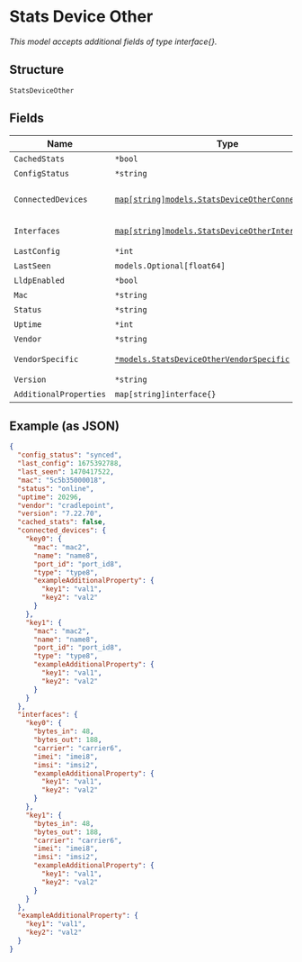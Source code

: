 
# Stats Device Other

*This model accepts additional fields of type interface{}.*

## Structure

`StatsDeviceOther`

## Fields

| Name | Type | Tags | Description |
|  --- | --- | --- | --- |
| `CachedStats` | `*bool` | Optional | - |
| `ConfigStatus` | `*string` | Optional | - |
| `ConnectedDevices` | [`map[string]models.StatsDeviceOtherConnectedDevice`](../../doc/models/stats-device-other-connected-device.md) | Optional | Property key is the connected device MAC Address |
| `Interfaces` | [`map[string]models.StatsDeviceOtherInterface`](../../doc/models/stats-device-other-interface.md) | Optional | Property key is the interface name |
| `LastConfig` | `*int` | Optional | - |
| `LastSeen` | `models.Optional[float64]` | Optional | Last seen timestamp |
| `LldpEnabled` | `*bool` | Optional | - |
| `Mac` | `*string` | Optional | - |
| `Status` | `*string` | Optional | - |
| `Uptime` | `*int` | Optional | - |
| `Vendor` | `*string` | Optional | - |
| `VendorSpecific` | [`*models.StatsDeviceOtherVendorSpecific`](../../doc/models/stats-device-other-vendor-specific.md) | Optional | When `vendor`==`cradlepoint` |
| `Version` | `*string` | Optional | - |
| `AdditionalProperties` | `map[string]interface{}` | Optional | - |

## Example (as JSON)

```json
{
  "config_status": "synced",
  "last_config": 1675392788,
  "last_seen": 1470417522,
  "mac": "5c5b35000018",
  "status": "online",
  "uptime": 20296,
  "vendor": "cradlepoint",
  "version": "7.22.70",
  "cached_stats": false,
  "connected_devices": {
    "key0": {
      "mac": "mac2",
      "name": "name8",
      "port_id": "port_id8",
      "type": "type8",
      "exampleAdditionalProperty": {
        "key1": "val1",
        "key2": "val2"
      }
    },
    "key1": {
      "mac": "mac2",
      "name": "name8",
      "port_id": "port_id8",
      "type": "type8",
      "exampleAdditionalProperty": {
        "key1": "val1",
        "key2": "val2"
      }
    }
  },
  "interfaces": {
    "key0": {
      "bytes_in": 48,
      "bytes_out": 188,
      "carrier": "carrier6",
      "imei": "imei8",
      "imsi": "imsi2",
      "exampleAdditionalProperty": {
        "key1": "val1",
        "key2": "val2"
      }
    },
    "key1": {
      "bytes_in": 48,
      "bytes_out": 188,
      "carrier": "carrier6",
      "imei": "imei8",
      "imsi": "imsi2",
      "exampleAdditionalProperty": {
        "key1": "val1",
        "key2": "val2"
      }
    }
  },
  "exampleAdditionalProperty": {
    "key1": "val1",
    "key2": "val2"
  }
}
```

